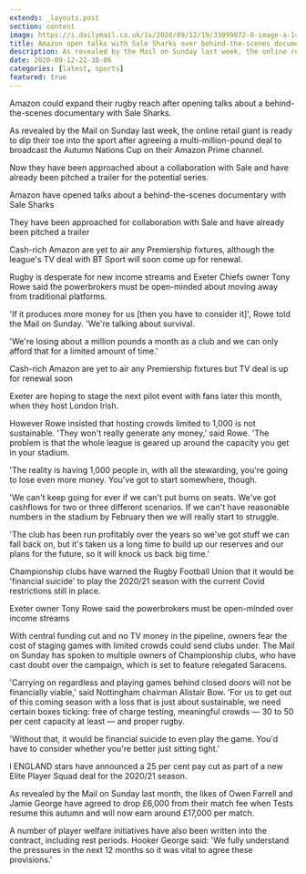 ```yaml
---
extends: _layouts.post
section: content
image: https://i.dailymail.co.uk/1s/2020/09/12/19/33099872-0-image-a-14_1599936897993.jpg 
title: Amazon open talks with Sale Sharks over behind-the-scenes documentary 
description: As revealed by the Mail on Sunday last week, the online retail giant is ready to dip their toe into the sport after agreeing a multi-million-pound deal to broadcast the Autumn Nations Cup. 
date: 2020-09-12-22-38-06 
categories: [latest, sports] 
featured: true 
--- 
```

Amazon could expand their rugby reach after opening talks about a behind-the-scenes documentary with Sale Sharks.

As revealed by the Mail on Sunday last week, the online retail giant is ready to dip their toe into the sport after agreeing a multi-million-pound deal to broadcast the Autumn Nations Cup on their Amazon Prime channel.

Now they have been approached about a collaboration with Sale and have already been pitched a trailer for the potential series.

Amazon have opened talks about a behind-the-scenes documentary with Sale Sharks

They have been approached for collaboration with Sale and have already been pitched a trailer

Cash-rich Amazon are yet to air any Premiership fixtures, although the league's TV deal with BT Sport will soon come up for renewal.

Rugby is desperate for new income streams and Exeter Chiefs owner Tony Rowe said the powerbrokers must be open-minded about moving away from traditional platforms.

'If it produces more money for us [then you have to consider it]', Rowe told the Mail on Sunday. 'We're talking about survival.

'We're losing about a million pounds a month as a club and we can only afford that for a limited amount of time.'

Cash-rich Amazon are yet to air any Premiership fixtures but TV deal is up for renewal soon

Exeter are hoping to stage the next pilot event with fans later this month, when they host London Irish.

However Rowe insisted that hosting crowds limited to 1,000 is not sustainable. 'They won't really generate any money,' said Rowe. 'The problem is that the whole league is geared up around the capacity you get in your stadium.

'The reality is having 1,000 people in, with all the stewarding, you're going to lose even more money. You've got to start somewhere, though.



'We can't keep going for ever if we can't put bums on seats. We've got cashflows for two or three different scenarios. If we can't have reasonable numbers in the stadium by February then we will really start to struggle.

'The club has been run profitably over the years so we've got stuff we can fall back on, but it's taken us a long time to build up our reserves and our plans for the future, so it will knock us back big time.'

Championship clubs have warned the Rugby Football Union that it would be 'financial suicide' to play the 2020/21 season with the current Covid restrictions still in place.

Exeter owner Tony Rowe said the powerbrokers must be open-minded over income streams

With central funding cut and no TV money in the pipeline, owners fear the cost of staging games with limited crowds could send clubs under. The Mail on Sunday has spoken to multiple owners of Championship clubs, who have cast doubt over the campaign, which is set to feature relegated Saracens.

'Carrying on regardless and playing games behind closed doors will not be financially viable,' said Nottingham chairman Alistair Bow. 'For us to get out of this coming season with a loss that is just about sustainable, we need certain boxes ticking: free of charge testing, meaningful crowds — 30 to 50 per cent capacity at least — and proper rugby.

'Without that, it would be financial suicide to even play the game. You'd have to consider whether you're better just sitting tight.'

l ENGLAND stars have announced a 25 per cent pay cut as part of a new Elite Player Squad deal for the 2020/21 season.

As revealed by the Mail on Sunday last month, the likes of Owen Farrell and Jamie George have agreed to drop £6,000 from their match fee when Tests resume this autumn and will now earn around £17,000 per match.

A number of player welfare initiatives have also been written into the contract, including rest periods. Hooker George said: 'We fully understand the pressures in the next 12 months so it was vital to agree these provisions.'

